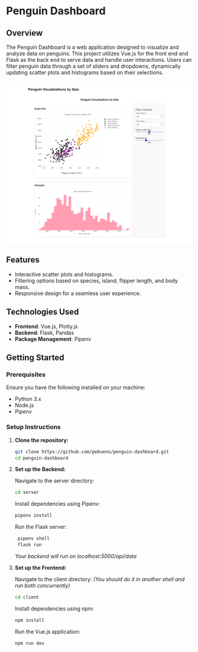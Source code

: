 # Penguin Dashboard

## Overview

The Penguin Dashboard is a web application designed to visualize and analyze data on penguins. This project utilizes Vue.js for the front end and Flask as the back end to serve data and handle user interactions. Users can filter penguin data through a set of sliders and dropdowns, dynamically updating scatter plots and histograms based on their selections.

![Penguin Dashboard](client/src/assets/screencapture.png)

## Features

- Interactive scatter plots and histograms.
- Filtering options based on species, island, flipper length, and body mass.
- Responsive design for a seamless user experience.

## Technologies Used

- **Frontend**: Vue.js, Plotly.js
- **Backend**: Flask, Pandas
- **Package Management**: Pipenv

## Getting Started

### Prerequisites

Ensure you have the following installed on your machine:

- Python 3.x
- Node.js
- Pipenv

### Setup Instructions

1. **Clone the repository:**

   ```bash
   git clone https://github.com/pebueno/penguin-dashboard.git
   cd penguin-dashboard
   ```

2. **Set up the Backend:**

   Navigate to the server directory:

   ```bash
   cd server
    ```
   Install dependencies using Pipenv:
   ```bash
   pipenv install
    ```
   Run the Flask server:
   ```bash
    pipenv shell
    flask run
    ```
    *Your backend will run on localhost:5000/api/data*

3. **Set up the Frontend:**

   Navigate to the client directory: *(You should do it in another shell and run both concurrently)*

   ```bash
   cd client
   ```

    Install dependencies using npm:
    ```bash
    npm install
    ```

    Run the Vue.js application:
    ```bash
    npm run dev
    ```